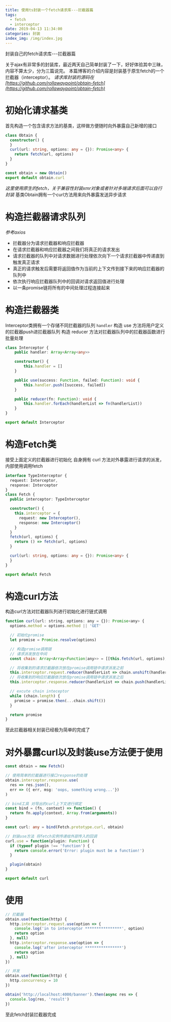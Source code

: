 ```yaml
---
title: 使用ts封装一个fetch请求库---拦截器篇
tags:
  - fetch
  - interceptor
date: 2019-04-13 11:34:00
categories: 封装
index_img: /img/index.jpg
---
```


封装自己的fetch请求库---拦截器篇
<!-- more -->
关于ajax有非常多的封装库，最近两天自己简单封装了一下，好好体验其中三昧，内容不算太少，分为三篇说完。
本篇博客的介绍内容是封装基于原生fetch的一个拦截器（interceptor）。
*请求库封装的源码在[https://github.com/rollawaypoint/obtain-fetch](https://github.com/rollawaypoint/obtain-fetch)*

# 初始化请求基类
首先构造一个包含请求方法的基类，这样做方便随时向外暴露自己新增的接口
```ts
class Obtain {
  constructor() {
  }
  curl(url: string, options: any = {}): Promise<any> {
    return fetch(url, options)
  }
}

const obtain = new Obtain()
export default obtain.curl
```
*这里使用原生的fetch，关于兼容性封装xmr对象或者针对多端请求后面可以自行封装*
基类Obtain拥有一个curl方法用来向外暴露发送异步请求

# 构造拦截器请求队列
*参考axios*
- 拦截器分为请求拦截器和响应拦截器
- 在请求拦截器和响应拦截器之间我们将真正的请求发出
- 请求拦截器的队列中对请求数据进行处理依次向下一个请求拦截器中传递直到触发真正请求
- 真正的请求触发后需要将返回值作为当前的上下文传到接下来的响应拦截器的队列中
- 依次执行响应拦截器队列中的回调对请求返回值进行处理
- 以一条promise链将所有的中间处理过程连接起来

# 构造拦截器类
Interceptor类拥有一个存储不同拦截器的队列 `handler`
构造 use 方法将用户定义的拦截器push进拦截器队列
构造 reducer 方法对拦截器队列中的拦截器函数进行批量处理

```ts
class Interceptor {
	public handler: Array<Array<any>>

	constructor() {
		this.handler = []
	}

	public use(success: Function, failed: Function): void {
		this.handler.push([success, failed])
	}

	public reducer(fn: Function): void {
		this.handler.forEach(handlerList => fn(handlerList))
	}
}

export default Interceptor
```

# 构造Fetch类
接受上面定义的拦截器进行初始化
自身拥有 curl 方法对外暴露进行请求的派发，内部使用调用fetch
```ts
interface TypeInterceptor {
  request: Interceptor,
  response: Interceptor
}
class Fetch {
  public interceptor: TypeInterceptor

  constructor() {
    this.interceptor = {
      request: new Interceptor(),
      response: new Interceptor()
    }
  }
  fetch(url, options) {
    return () => fetch(url, options)
  }

  curl(url: string, options: any = {}): Promise<any> {
  }
}

export default Fetch
```

# 构造curl方法
构造curl方法对拦截器队列进行初始化进行链式调用
```js
function curl(url: string, options: any = {}): Promise<any> {
  options.method = options.method || 'GET'

  // 初始化promise
  let promise = Promise.resolve(options)

  // 构造promise调用链
  // 请求派发放在中间
  const chain: Array<Array<Function|any>> = [[this.fetch(url, options), undefined]]

  // 将收集到的请求拦截器依次放在promise调用链中请求派发之前
  this.interceptor.request.reducer(handlerList => chain.unshift(handlerList))
  // 将收集到的响应拦截器依次放在promise调用链中请求派发之后
  this.interceptor.response.reducer(handlerList => chain.push(handlerList))

  // excute chain inteceptor
  while (chain.length) {
    promise = promise.then(...chain.shift())
  }

  return promise
}
```
至此拦截器相关封装已经极为简单的完成了

# 对外暴露curl以及封装use方法便于使用
```ts
const obtain = new Fetch()

// 使用简单的拦截器进行接口response的处理
obtain.interceptor.response.use(
  res => res.json(),
  err => ({ err, msg: 'oops, something wrong...'})
)

// bind工具 对导出的curl上下文进行绑定
const bind = (fn, context) => function() {
  return fn.apply(context, Array.from(arguments))
}

const curl: any = bind(Fetch.prototype.curl, obtain)

// 封装use方法 将fetch实例传递给外部传入的回调
curl.use = function(plugin: Function) {
  if (typeof plugin !== 'function') {
    return console.error('Error: plugin must be a function!')
  }

  plugin(obtain)
}

export default curl
```

# 使用
```js
// 拦截器
obtain.use(function(http) {
  http.interceptor.request.use(option => {
    console.log('in to interceptor ****************', option)
    return option
  }, null)
  http.interceptor.response.use(option => {
    console.log('after interceptor ****************')
    return option
  }, null)
})

// 并发
obtain.use(function(http) {
  http.concurrency = 10
})

obtain('http://localhost:4000/banner').then(async res => {
  console.log(res, 'result')
})
```
至此fetch封装拦截器完成
